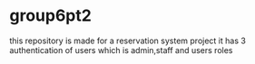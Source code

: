 # group6pt2
this repository is made for a reservation system project it has 3 authentication of users which is admin,staff and users roles
